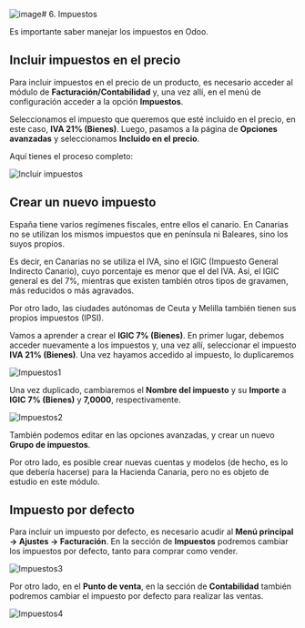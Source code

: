 ![image](https://github.com/user-attachments/assets/06ef2566-f3f9-4d92-b9d3-ef538ff69132)# 6. Impuestos

Es importante saber manejar los impuestos en Odoo.

## Incluir impuestos en el precio

Para incluir impuestos en el precio de un producto, es necesario acceder al módulo de **Facturación/Contabilidad** y, una vez allí, en el menú de configuración acceder a la opción **Impuestos**.

Seleccionamos el impuesto que queremos que esté incluido en el precio, en este caso, **IVA 21% (Bienes)**. Luego, pasamos a la página de **Opciones avanzadas** y seleccionamos **Incluido en el precio**.

Aquí tienes el proceso completo:

![Incluir impuestos](https://raw.githubusercontent.com/canarydev/SGE/refs/heads/main/static/images/UT3/incluir_impuesto.gif)

## Crear un nuevo impuesto

España tiene varios regímenes fiscales, entre ellos el canario. En Canarias no se utilizan los mismos impuestos que en península ni Baleares, sino los suyos propios.

Es decir, en Canarias no se utiliza el IVA, sino el IGIC (Impuesto General Indirecto Canario), cuyo porcentaje es menor que el del IVA. Así, el IGIC general es del 7%, mientras que existen también otros tipos de gravamen, más reducidos o más agravados.

Por otro lado, las ciudades autónomas de Ceuta y Melilla también tienen sus propios impuestos (IPSI).

Vamos a aprender a crear el **IGIC 7% (Bienes)**. En primer lugar, debemos acceder nuevamente a los impuestos y, una vez allí, seleccionar el impuesto **IVA 21% (Bienes)**.
Una vez hayamos accedido al impuesto, lo duplicaremos

![Impuestos1](https://raw.githubusercontent.com/canarydev/SGE/refs/heads/main/static/images/UT3/impuestos1.png)

Una vez duplicado, cambiaremos el **Nombre del impuesto** y su **Importe** a **IGIC 7% (Bienes)** y **7,0000**, respectivamente.

![Impuestos2](https://raw.githubusercontent.com/canarydev/SGE/refs/heads/main/static/images/UT3/impuestos2.png)

También podemos editar en las opciones avanzadas, y crear un nuevo **Grupo de impuestos**.

Por otro lado, es posible crear nuevas cuentas y modelos (de hecho, es lo que debería hacerse) para la Hacienda Canaria, pero no es objeto de estudio en este módulo.

## Impuesto por defecto

Para incluir un impuesto por defecto, es necesario acudir al **Menú principal -> Ajustes -> Facturación**. En la sección de **Impuestos** podremos cambiar los impuestos por defecto, tanto para comprar como vender.

![Impuestos3](https://raw.githubusercontent.com/canarydev/SGE/refs/heads/main/static/images/UT3/impuestos3.png)

Por otro lado, en el **Punto de venta**, en la sección de **Contabilidad** también podremos cambiar el impuesto por defecto para realizar las ventas.

![Impuestos4](https://raw.githubusercontent.com/canarydev/SGE/refs/heads/main/static/images/UT3/impuestos4.png)



